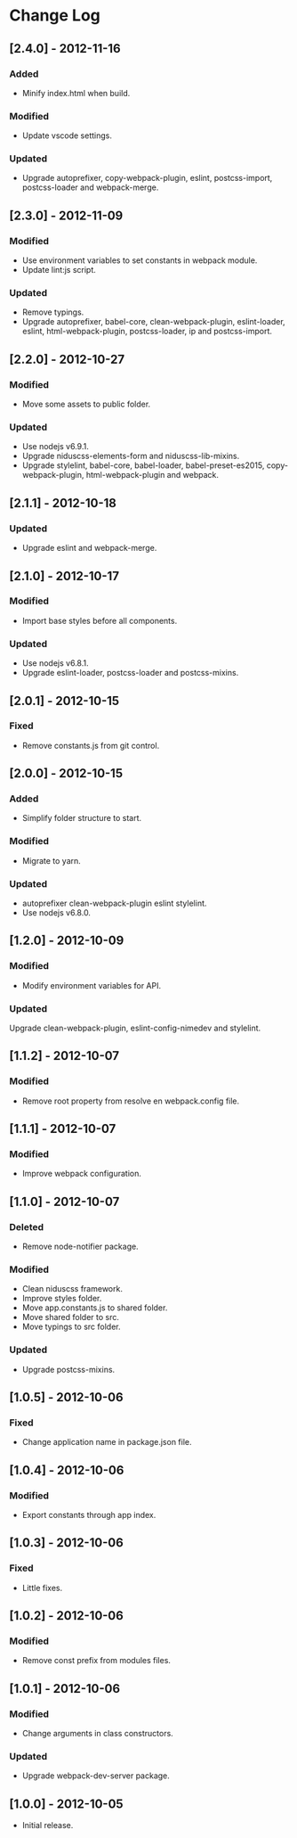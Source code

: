 # Change Log

## [2.4.0] - 2012-11-16

### Added
- Minify index.html when build.

### Modified
- Update vscode settings.

### Updated
- Upgrade autoprefixer, copy-webpack-plugin, eslint, postcss-import, postcss-loader and webpack-merge.


## [2.3.0] - 2012-11-09

### Modified
- Use environment variables to set constants in webpack module.
- Update lint:js script.

### Updated
- Remove typings.
- Upgrade autoprefixer, babel-core, clean-webpack-plugin, eslint-loader, eslint, html-webpack-plugin, postcss-loader, ip and postcss-import.


## [2.2.0] - 2012-10-27

### Modified
- Move some assets to public folder.

### Updated
- Use nodejs v6.9.1.
- Upgrade niduscss-elements-form and niduscss-lib-mixins.
- Upgrade stylelint, babel-core, babel-loader, babel-preset-es2015, copy-webpack-plugin, html-webpack-plugin and webpack.

## [2.1.1] - 2012-10-18

### Updated
- Upgrade eslint and webpack-merge.


## [2.1.0] - 2012-10-17

### Modified
- Import base styles before all components.

### Updated
- Use nodejs v6.8.1.
- Upgrade eslint-loader, postcss-loader and postcss-mixins.


## [2.0.1] - 2012-10-15

### Fixed
- Remove constants.js from git control.


## [2.0.0] - 2012-10-15

### Added
- Simplify folder structure to start.

### Modified
- Migrate to yarn.

### Updated
- autoprefixer clean-webpack-plugin eslint stylelint.
- Use nodejs v6.8.0.


## [1.2.0] - 2012-10-09

### Modified
- Modify environment variables for API.

### Updated
Upgrade clean-webpack-plugin, eslint-config-nimedev and stylelint.


## [1.1.2] - 2012-10-07

### Modified
- Remove root property from resolve en webpack.config file.


## [1.1.1] - 2012-10-07

### Modified
- Improve webpack configuration.


## [1.1.0] - 2012-10-07

### Deleted
- Remove node-notifier package.

### Modified
- Clean niduscss framework.
- Improve styles folder.
- Move app.constants.js to shared folder.
- Move shared folder to src.
- Move typings to src folder.

### Updated
- Upgrade postcss-mixins.


## [1.0.5] - 2012-10-06

### Fixed
- Change application name in package.json file.


## [1.0.4] - 2012-10-06

### Modified
- Export constants through app index. 


## [1.0.3] - 2012-10-06

### Fixed
- Little fixes.


## [1.0.2] - 2012-10-06

### Modified
- Remove const prefix from modules files.


## [1.0.1] - 2012-10-06

### Modified
- Change arguments in class constructors.

### Updated
- Upgrade webpack-dev-server package.


## [1.0.0] - 2012-10-05

* Initial release.